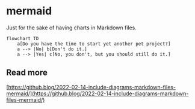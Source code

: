 # mermaid

Just for the sake of having charts in Markdown files.

```mermaid
flowchart TD
	a[Do you have the time to start yet another pet project?]
	a --> |No| b[Don't do it.]
	a --> |Yes| c[No, you don't, but you should still do it.]
```

## Read more

[https://github.blog/2022-02-14-include-diagrams-markdown-files-mermaid/](https://github.blog/2022-02-14-include-diagrams-markdown-files-mermaid/)
